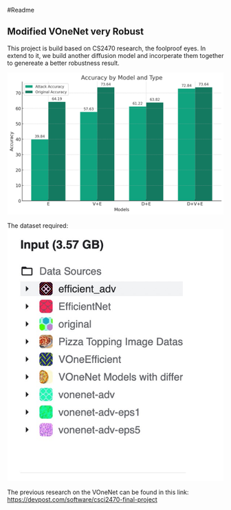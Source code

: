 #Readme
## Modified VOneNet very Robust
This project is build based on CS2470 research, the foolproof eyes. In extend to it, we build another diffusion model and incorperate them together to genereate a better robustness result.

![](main_result.png)

The dataset required:
![](Dataset.png)

The previous research on the VOneNet can be found in this link:
https://devpost.com/software/csci2470-final-project




